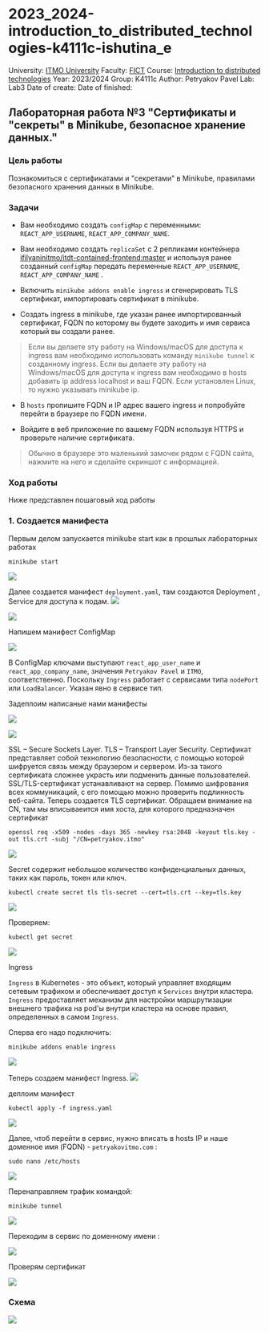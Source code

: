 # 2023_2024-introduction_to_distributed_technologies-k4111c-ishutina_e
University: [ITMO University](https://itmo.ru/ru/)
Faculty: [FICT](https://fict.itmo.ru)
Course: [Introduction to distributed technologies](https://github.com/itmo-ict-faculty/introduction-to-distributed-technologies)
Year: 2023/2024
Group: K4111с
Author: Petryakov Pavel
Lab: Lab3
Date of create: 
Date of finished: 

## Лабораторная работа №3 "Сертификаты и "секреты" в Minikube, безопасное хранение данных."

### Цель работы
Познакомиться с сертификатами и "секретами" в Minikube, правилами безопасного хранения данных в Minikube. 

### Задачи
- Вам необходимо создать `configMap` с переменными: `REACT_APP_USERNAME`, `REACT_APP_COMPANY_NAME`.

- Вам необходимо создать `replicaSet` с 2 репликами контейнера [ifilyaninitmo/itdt-contained-frontend:master](https://hub.docker.com/repository/docker/ifilyaninitmo/itdt-contained-frontend) и используя ранее созданный `configMap` передать переменные `REACT_APP_USERNAME`, `REACT_APP_COMPANY_NAME` .

- Включить `minikube addons enable ingress` и сгенерировать TLS сертификат, импортировать сертификат в minikube. 

- Создать ingress в minikube, где указан ранее импортированный сертификат, FQDN по которому вы будете заходить и имя сервиса который вы создали ранее.

> Если вы делаете эту работу на Windows/macOS для доступа к ingress вам необходимо использовать команду `minikube tunnel` к созданному ingress. 
> Если вы делаете эту работу на Windows/macOS для доступа к ingress вам необходимо в hosts добавить ip address localhost и ваш FQDN. Если установлен Linux, то нужно указывать minikube ip.

- В `hosts` пропишите FQDN и IP адрес вашего ingress и попробуйте перейти в браузере по FQDN имени. 

- Войдите в веб приложение по вашему FQDN используя HTTPS и проверьте наличие сертификата.

> Обычно в браузере это маленький замочек рядом с FQDN сайта, нажмите на него и сделайте скриншот с информацией.

### Ход работы
Ниже представлен пошаговый ход работы 

### 1. Создается манифеста
Первым делом запускается minikube start как в прошлых лабораторных работах
```
minikube start
```
![](https://github.com/PetryakovPavel/2023_2024-introduction_to_distributed_technologies-k4111c-Petryakov_P_V/blob/main/lab3/picture/МиникубСтарт.png)

Далее создается манифест `deployment.yaml`,  там создаются  Deployment  , Service для доступа к подам. 
![](https://github.com/PetryakovPavel/2023_2024-introduction_to_distributed_technologies-k4111c-Petryakov_P_V/blob/main/lab3/picture/Деплоймент.png)

![](https://github.com/PetryakovPavel/2023_2024-introduction_to_distributed_technologies-k4111c-Petryakov_P_V/blob/main/lab3/picture/Сервис.png)

Напишем манифест ConfigMap 

![](https://github.com/PetryakovPavel/2023_2024-introduction_to_distributed_technologies-k4111c-Petryakov_P_V/blob/main/lab3/picture/КонфигМап.png)


В ConfigMap ключами выступают `react_app_user_name` и `react_app_company_name`, значения `Petryakov Pavel` и `ITMO`, соответственно.
Поскольку `Ingress` работает с сервисами типа `nodePort` или `LoadBalancer`. Указан явно в сервисе тип. 

Задеплоим написаные нами манифесты

![](https://github.com/PetryakovPavel/2023_2024-introduction_to_distributed_technologies-k4111c-Petryakov_P_V/blob/main/lab3/picture/деплоймент.png)

![](https://github.com/PetryakovPavel/2023_2024-introduction_to_distributed_technologies-k4111c-Petryakov_P_V/blob/main/lab3/picture/конфиг.png)

SSL – Secure Sockets Layer. 
TLS – Transport Layer Security. 
Сертификат представляет собой технологию безопасности, с помощью которой шифруется связь между браузером и сервером. Из-за такого сертификата сложнее украсть или подменить данные пользователей. SSL/TLS-сертификат устанавливают на сервер. Помимо шифрования всех коммуникаций, с его помощью можно проверить подлинность веб-сайта.
Теперь создается TLS сертификат. Обращаем внимание на CN, там мы вписываеится имя хоста, для которого предназначен сертификат
```
openssl req -x509 -nodes -days 365 -newkey rsa:2048 -keyout tls.key -out tls.crt -subj "/CN=petryakov.itmo"
```

![](https://github.com/PetryakovPavel/2023_2024-introduction_to_distributed_technologies-k4111c-Petryakov_P_V/blob/main/lab3/picture/Снимок%20экрана%20от%202023-11-30%2014-35-52.png)


Secret содержит небольшое количество конфиденциальных данных, таких как пароль, токен или ключ.
```
kubectl create secret tls tls-secret --cert=tls.crt --key=tls.key
```
![](https://github.com/PetryakovPavel/2023_2024-introduction_to_distributed_technologies-k4111c-Petryakov_P_V/blob/main/lab3/picture/Создание%20секрет.png)

Проверяем:
```
kubectl get secret
```
![](https://github.com/PetryakovPavel/2023_2024-introduction_to_distributed_technologies-k4111c-Petryakov_P_V/blob/main/lab3/picture/секрет.png)

Ingress

`Ingress` в Kubernetes - это объект, который управляет входящим сетевым трафиком и обеспечивает доступ к `Services` внутри кластера. `Ingress` предоставляет механизм для настройки маршрутизации внешнего трафика на pod'ы внутри кластера на основе правил, определенных в самом `Ingress`.

Сперва его надо подключить:
```
minikube addons enable ingress
```

![](https://github.com/PetryakovPavel/2023_2024-introduction_to_distributed_technologies-k4111c-Petryakov_P_V/blob/main/lab3/picture/Ингресс%20старт.png)

Теперь создаем манифест Ingress.
![](https://github.com/PetryakovPavel/2023_2024-introduction_to_distributed_technologies-k4111c-Petryakov_P_V/blob/main/lab3/picture/Ингрес.png)

деплоим манифест
```
kubectl apply -f ingress.yaml
```
![](https://github.com/PetryakovPavel/2023_2024-introduction_to_distributed_technologies-k4111c-Petryakov_P_V/blob/main/lab3/picture/Инресссс.png)



Далее, чтоб перейти в сервис, нужно вписать в hosts IP и наше доменное имя (FQDN) - `petryakovitmo.com` :

```
sudo nano /etc/hosts
```
![](https://github.com/PetryakovPavel/2023_2024-introduction_to_distributed_technologies-k4111c-Petryakov_P_V/blob/main/lab3/picture/Хостс.png)

Перенаправляем трафик командой: 
```
minikube tunnel
```
![](https://github.com/PetryakovPavel/2023_2024-introduction_to_distributed_technologies-k4111c-Petryakov_P_V/blob/main/lab3/picture/Тунел.png)

Переходим в сервис по доменному имени :

![](https://github.com/PetryakovPavel/2023_2024-introduction_to_distributed_technologies-k4111c-Petryakov_P_V/blob/main/lab3/picture/сайт.png)

Проверям сертификат

![](https://github.com/PetryakovPavel/2023_2024-introduction_to_distributed_technologies-k4111c-Petryakov_P_V/blob/main/lab3/picture/Сертифик.png)

### Схема


![](https://github.com/PetryakovPavel/2023_2024-introduction_to_distributed_technologies-k4111c-Petryakov_P_V/blob/main/lab3/picture/Схема.png)
